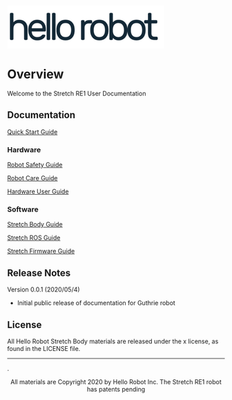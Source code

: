 ![](images/hello_robot_large_rs.png)

# Overview
Welcome to the Stretch RE1 User Documentation

## Documentation

[Quick Start Guide](quick_start_guide.md) 

### Hardware

[Robot Safety Guide](robot_safety_guide.md)

[Robot Care Guide](robot_care_guide.md)

[Hardware User Guide](hardware_user_guide.md)

### Software

[Stretch Body Guide](stretch_body_guide.md)

[Stretch ROS Guide](stretch_ros_guide.md)

[Stretch Firmware Guide](https://github.com/hello-robot/stretch_firmware)

## Release Notes
Version 0.0.1 (2020/05/4)
* Initial public release of documentation for Guthrie robot

## License

All Hello Robot Stretch Body materials are released under the x license, as found in the LICENSE file.

------
.<div align="center"> All materials are Copyright 2020 by Hello Robot Inc. The Stretch RE1 robot has patents pending</div>
